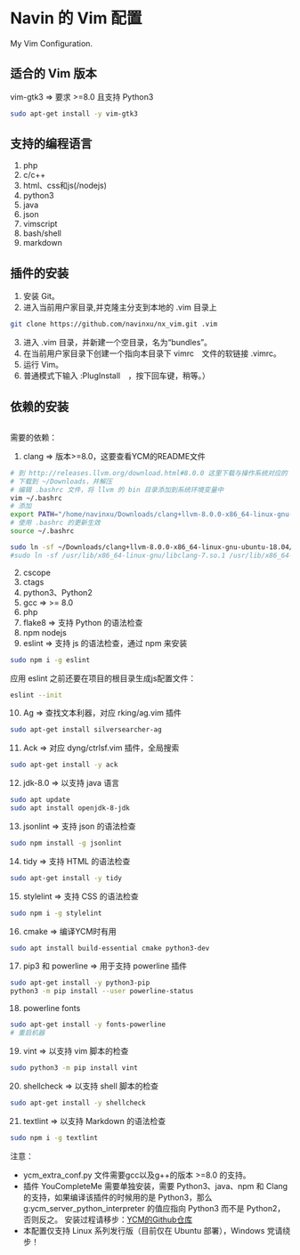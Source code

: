# Navin 的 Vim 配置
My Vim Configuration.

## 适合的 Vim 版本
vim-gtk3 => 要求 >=8.0 且支持 Python3
```sh
sudo apt-get install -y vim-gtk3
```

## 支持的编程语言
1. php
2. c/c++
3. html、css和js(/nodejs)
4. python3
5. java
6. json
7. vimscript
8. bash/shell
9. markdown

## 插件的安装
1. 安装 Git。
2. 进入当前用户家目录,并克隆主分支到本地的 .vim 目录上
```sh
git clone https://github.com/navinxu/nx_vim.git .vim
```
3. 进入 .vim 目录，并新建一个空目录，名为“bundles”。
4. 在当前用户家目录下创建一个指向本目录下 vimrc　文件的软链接 .vimrc。
5. 运行 Vim。
6. 普通模式下输入 :PlugInstall　，按下回车键，稍等。）

## 依赖的安装
```cpp

```
需要的依赖：
1. clang => 版本>=8.0，这要查看YCM的README文件
```sh
# 到 http://releases.llvm.org/download.html#8.0.0 这里下载与操作系统对应的  llvm 预编译版本
# 下载到 ~/Downloads，并解压
# 编辑 .bashrc 文件，将 llvm 的 bin 目录添加到系统环境变量中
vim ~/.bashrc
# 添加 
export PATH="/home/navinxu/Downloads/clang+llvm-8.0.0-x86_64-linux-gnu-ubuntu-18.04/bin:${PATH}"
# 使用 .bashrc 的更新生效
source ~/.bashrc

sudo ln -sf ~/Downloads/clang+llvm-8.0.0-x86_64-linux-gnu-ubuntu-18.04/lib/libclang.so.8 /usr/lib/x86_64-linux-gnu/
#sudo ln -sf /usr/lib/x86_64-linux-gnu/libclang-7.so.1 /usr/lib/x86_64-linux-gnu/libclang.so.7
```
2. cscope
3. ctags
4. python3、Python2
5. gcc => >= 8.0
6. php
7. flake8 => 支持 Python 的语法检查
8. npm nodejs
9. eslint => 支持 js 的语法检查，通过 npm 来安装
```sh
sudo npm i -g eslint
```
应用 eslint 之前还要在项目的根目录生成js配置文件：
```sh
eslint --init
```
10. Ag => 查找文本利器，对应 rking/ag.vim 插件
```sh
sudo apt-get install silversearcher-ag
```
11. Ack => 对应 dyng/ctrlsf.vim 插件，全局搜索
```sh
sudo apt-get install -y ack
```
12. jdk-8.0 => 以支持 java 语言
```sh
sudo apt update
sudo apt install openjdk-8-jdk
```
13. jsonlint => 支持 json 的语法检查
```sh
sudo npm install -g jsonlint
```
14. tidy => 支持 HTML 的语法检查
```sh
sudo apt-get install -y tidy
```
15. stylelint => 支持 CSS 的语法检查
```sh
sudo npm i -g stylelint
```
16. cmake => 编译YCM时有用
```sh
sudo apt install build-essential cmake python3-dev
```
17. pip3 和 powerline => 用于支持 powerline 插件
```sh
sudo apt-get install -y python3-pip
python3 -m pip install --user powerline-status
```
18. powerline fonts
```sh
sudo apt-get install -y fonts-powerline
# 重启机器
```
19. vint => 以支持 vim 脚本的检查
```sh
sudo python3 -m pip install vint
```
20. shellcheck => 以支持 shell 脚本的检查
```sh
sudo apt-get install -y shellcheck
```
21. textlint => 以支持 Markdown 的语法检查
```sh
sudo npm i -g textlint
```

注意：
* ycm_extra_conf.py 文件需要gcc以及g++的版本 >=8.0 的支持。 
* 插件 YouCompleteMe 需要单独安装，需要 Python3、java、npm 和 Clang 的支持，如果编译该插件的时候用的是 Python3，那么g:ycm_server_python_interpreter 的值应指向 Python3 而不是 Python2，否则反之。
安装过程请移步：[YCM的Github仓库](https://github.com/Valloric/YouCompleteMe)
* 本配置仅支持 Linux 系列发行版（目前仅在 Ubuntu 部署），Windows 党请绕步！


